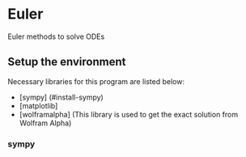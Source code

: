 # Euler
Euler methods to solve ODEs

## Setup the environment
Necessary libraries for this program are listed below:
* [sympy] (#install-sympy)
* [matplotlib]
* [wolframalpha] (This library is used to get the exact solution from Wolfram Alpha)

### sympy
